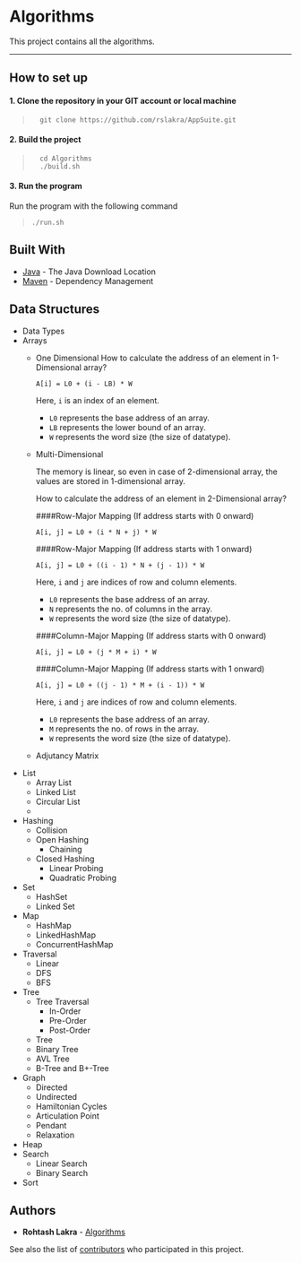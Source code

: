# Algorithms

This project contains all the algorithms.

****
How to set up
---

#### 1. Clone the repository in your GIT account or local machine

> ```
>   git clone https://github.com/rslakra/AppSuite.git
> ```

#### 2. Build the project

> ```
>   cd Algorithms
>   ./build.sh
> ```
>

#### 3. Run the program

Run the program with the following command

> ```./run.sh```

## Built With

* [Java](https://www.java.com/en/download/mac_download.jsp) - The Java Download Location
* [Maven](https://maven.apache.org/) - Dependency Management

## Data Structures

- Data Types
- Arrays
    - One Dimensional
      How to calculate the address of an element in 1-Dimensional array?

        ```
        A[i] = L0 + (i - LB) * W
        ```
      Here, ```i``` is an index of an element.
        - ```L0``` represents the base address of an array.
        - ```LB``` represents the lower bound of an array.
        - ```W``` represents the word size (the size of datatype).

    - Multi-Dimensional

      The memory is linear, so even in case of 2-dimensional array, the values are stored in 1-dimensional array.

      How to calculate the address of an element in 2-Dimensional array?

      ####Row-Major Mapping (If address starts with 0 onward)

        ```
        A[i, j] = L0 + (i * N + j) * W
        ```

      ####Row-Major Mapping (If address starts with 1 onward)

        ```
        A[i, j] = L0 + ((i - 1) * N + (j - 1)) * W
        ```

      Here, ```i``` and ```j``` are indices of row and column elements.
        - ```L0``` represents the base address of an array.
        - ```N``` represents the no. of columns in the array.
        - ```W``` represents the word size (the size of datatype).

      ####Column-Major Mapping (If address starts with 0 onward)

        ```
        A[i, j] = L0 + (j * M + i) * W
      
        ```
      ####Column-Major Mapping (If address starts with 1 onward)

        ```
        A[i, j] = L0 + ((j - 1) * M + (i - 1)) * W
        ```

      Here, ```i``` and ```j``` are indices of row and column elements.
        - ```L0``` represents the base address of an array.
        - ```M``` represents the no. of rows in the array.
        - ```W``` represents the word size (the size of datatype).

    - Adjutancy Matrix
- List
    - Array List
    - Linked List
    - Circular List
    -
- Hashing
    - Collision
    - Open Hashing
        - Chaining
    - Closed Hashing
        - Linear Probing
        - Quadratic Probing
- Set
    - HashSet
    - Linked Set
- Map
    - HashMap
    - LinkedHashMap
    - ConcurrentHashMap
- Traversal
    - Linear
    - DFS
    - BFS
- Tree
    - Tree Traversal
        - In-Order
        - Pre-Order
        - Post-Order
    - Tree
    - Binary Tree
    - AVL Tree
    - B-Tree and B+-Tree
- Graph
    - Directed
    - Undirected
    - Hamiltonian Cycles
    - Articulation Point
    - Pendant
    - Relaxation
- Heap
- Search
    - Linear Search
    - Binary Search
- Sort

## Authors

* **Rohtash Lakra** - [Algorithms](https://github.com/rslakra/AppSuite.git/Algorithms)

See also the list of [contributors](https://github.com/rslakra/AppSuite.git/contributors) who participated in
this project.
